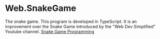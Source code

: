 # Web.SnakeGame

The snake game.
This program is developed in TypeScript.
It is an improvement over the Snake Game introduced by the "Web Dev Simplified" Youtube channel.
[Snake Game Programming](https://www.youtube.com/watch?v=QTcIXok9wNY)
